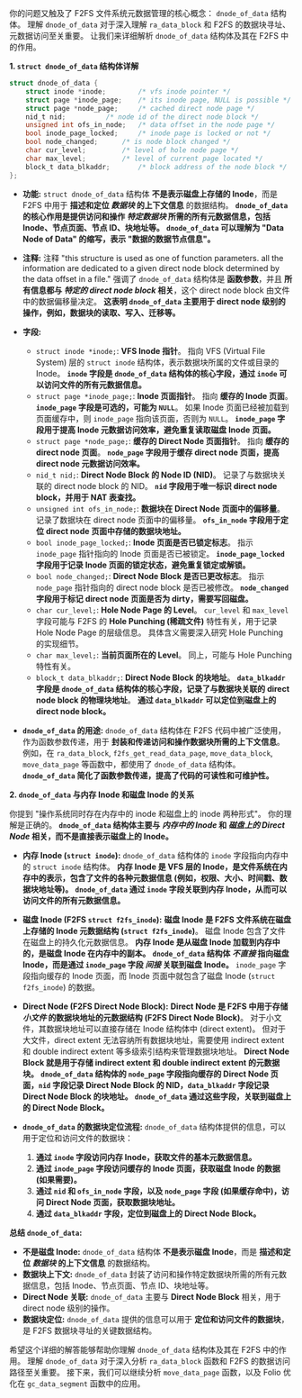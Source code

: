    你的问题又触及了 F2FS 文件系统元数据管理的核心概念： `dnode_of_data` 结构体。 理解 `dnode_of_data` 对于深入理解 `ra_data_block` 和 F2FS 的数据块寻址、元数据访问至关重要。 让我们来详细解析 `dnode_of_data` 结构体及其在 F2FS 中的作用。

**1. `struct dnode_of_data` 结构体详解**

```c
struct dnode_of_data {
	struct inode *inode;		/* vfs inode pointer */
	struct page *inode_page;	/* its inode page, NULL is possible */
	struct page *node_page;		/* cached direct node page */
	nid_t nid;			/* node id of the direct node block */
	unsigned int ofs_in_node;	/* data offset in the node page */
	bool inode_page_locked;		/* inode page is locked or not */
	bool node_changed;		/* is node block changed */
	char cur_level;			/* level of hole node page */
	char max_level;			/* level of current page located */
	block_t	data_blkaddr;		/* block address of the node block */
};
```

*   **功能:** `struct dnode_of_data` 结构体 **不是表示磁盘上存储的 Inode**，而是 F2FS 中用于 **描述和定位 *数据块* 的上下文信息** 的数据结构。  **`dnode_of_data` 的核心作用是提供访问和操作 *特定数据块* 所需的所有元数据信息，包括 Inode、节点页面、节点 ID、块地址等。**  **`dnode_of_data` 可以理解为 "Data Node of Data" 的缩写，表示 "数据的数据节点信息"。**

*   **注释:**  注释 "this structure is used as one of function parameters. all the information are dedicated to a given direct node block determined by the data offset in a file."  强调了 `dnode_of_data` 结构体是 **函数参数**，并且 **所有信息都与 *特定的 direct node block* 相关**，这个 direct node block 由文件中的数据偏移量决定。  **这表明 `dnode_of_data` 主要用于 direct node 级别的操作，例如，数据块的读取、写入、迁移等。**

*   **字段:**
    *   `struct inode *inode;`:  **VFS Inode 指针**。  指向 VFS (Virtual File System) 层的 `struct inode` 结构体，表示数据块所属的文件或目录的 Inode。  **`inode` 字段是 `dnode_of_data` 结构体的核心字段，通过 `inode` 可以访问文件的所有元数据信息。**
    *   `struct page *inode_page;`:  **Inode 页面指针**。  指向 **缓存的 Inode 页面**。  **`inode_page` 字段是可选的，可能为 `NULL`**。  如果 Inode 页面已经被加载到页面缓存中，则 `inode_page` 指向该页面，否则为 `NULL`。  **`inode_page` 字段用于提高 Inode 元数据访问效率，避免重复读取磁盘 Inode 页面。**
    *   `struct page *node_page;`:  **缓存的 Direct Node 页面指针**。  指向 **缓存的 direct node 页面**。  **`node_page` 字段用于缓存 direct node 页面，提高 direct node 元数据访问效率。**
    *   `nid_t nid;`:  **Direct Node Block 的 Node ID (NID)**。  记录了与数据块关联的 direct node block 的 NID。  **`nid` 字段用于唯一标识 direct node block，并用于 NAT 表查找。**
    *   `unsigned int ofs_in_node;`:  **数据块在 Direct Node 页面中的偏移量**。  记录了数据块在 direct node 页面中的偏移量。  **`ofs_in_node` 字段用于定位 direct node 页面中存储的数据块地址。**
    *   `bool inode_page_locked;`:  **Inode 页面是否已锁定标志**。  指示 `inode_page` 指针指向的 Inode 页面是否已被锁定。  **`inode_page_locked` 字段用于记录 Inode 页面的锁定状态，避免重复锁定或解锁。**
    *   `bool node_changed;`:  **Direct Node Block 是否已更改标志**。  指示 `node_page` 指针指向的 direct node block 是否已被修改。  **`node_changed` 字段用于标记 direct node 页面是否为 dirty，需要写回磁盘。**
    *   `char cur_level;`:  **Hole Node Page 的 Level**。  `cur_level` 和 `max_level` 字段可能与 F2FS 的 **Hole Punching (稀疏文件)** 特性有关，用于记录 Hole Node Page 的层级信息。  具体含义需要深入研究 Hole Punching 的实现细节。
    *   `char max_level;`:  **当前页面所在的 Level**。  同上，可能与 Hole Punching 特性有关。
    *   `block_t data_blkaddr;`:  **Direct Node Block 的块地址**。  **`data_blkaddr` 字段是 `dnode_of_data` 结构体的核心字段，记录了与数据块关联的 direct node block 的物理块地址**。  **通过 `data_blkaddr` 可以定位到磁盘上的 direct node block。**

*   **`dnode_of_data` 的用途:**  `dnode_of_data` 结构体在 F2FS 代码中被广泛使用，作为函数参数传递，用于 **封装和传递访问和操作数据块所需的上下文信息**。  例如，在 `ra_data_block`, `f2fs_get_read_data_page`, `move_data_block`, `move_data_page` 等函数中，都使用了 `dnode_of_data` 结构体。  **`dnode_of_data` 简化了函数参数传递，提高了代码的可读性和可维护性。**

**2. `dnode_of_data` 与内存 Inode 和磁盘 Inode 的关系**

你提到 "操作系统同时存在内存中的 inode 和磁盘上的 inode 两种形式"。  你的理解是正确的。  **`dnode_of_data` 结构体主要与 *内存中的 Inode* 和 *磁盘上的 Direct Node* 相关，而不是直接表示磁盘上的 Inode。**

*   **内存 Inode (`struct inode`):**  `dnode_of_data` 结构体的 `inode` 字段指向内存中的 `struct inode` 结构体。  **内存 Inode 是 VFS 层的 Inode，是文件系统在内存中的表示，包含了文件的各种元数据信息 (例如，权限、大小、时间戳、数据块地址等)。**  **`dnode_of_data` 通过 `inode` 字段关联到内存 Inode，从而可以访问文件的所有元数据信息。**

*   **磁盘 Inode (F2FS `struct f2fs_inode`):**  **磁盘 Inode 是 F2FS 文件系统在磁盘上存储的 Inode 元数据结构 (`struct f2fs_inode`)**。  磁盘 Inode 包含了文件在磁盘上的持久化元数据信息。  **内存 Inode 是从磁盘 Inode 加载到内存中的，是磁盘 Inode 在内存中的副本。**  **`dnode_of_data` 结构体 *不直接* 指向磁盘 Inode，而是通过 `inode_page` 字段 *间接* 关联到磁盘 Inode。**  `inode_page` 字段指向缓存的 Inode 页面，而 Inode 页面中就包含了磁盘 Inode (`struct f2fs_inode`) 的数据。

*   **Direct Node (F2FS Direct Node Block):**  **Direct Node 是 F2FS 中用于存储 *小文件* 的数据块地址的元数据结构 (F2FS Direct Node Block)**。  对于小文件，其数据块地址可以直接存储在 Inode 结构体中 (direct extent)。  但对于大文件，direct extent 无法容纳所有数据块地址，需要使用 indirect extent 和 double indirect extent 等多级索引结构来管理数据块地址。  **Direct Node Block 就是用于存储 indirect extent 和 double indirect extent 的元数据块。**  **`dnode_of_data` 结构体的 `node_page` 字段指向缓存的 Direct Node 页面，`nid` 字段记录 Direct Node Block 的 NID，`data_blkaddr` 字段记录 Direct Node Block 的块地址。**  **`dnode_of_data` 通过这些字段，关联到磁盘上的 Direct Node Block。**

*   **`dnode_of_data` 的数据块定位流程:**  `dnode_of_data` 结构体提供的信息，可以用于定位和访问文件的数据块：
    1.  **通过 `inode` 字段访问内存 Inode，获取文件的基本元数据信息。**
    2.  **通过 `inode_page` 字段访问缓存的 Inode 页面，获取磁盘 Inode 的数据 (如果需要)。**
    3.  **通过 `nid` 和 `ofs_in_node` 字段，以及 `node_page` 字段 (如果缓存命中)，访问 Direct Node 页面，获取数据块地址。**
    4.  **通过 `data_blkaddr` 字段，定位到磁盘上的 Direct Node Block。**

**总结 `dnode_of_data`:**

*   **不是磁盘 Inode:**  `dnode_of_data` 结构体 **不是表示磁盘 Inode**，而是 **描述和定位 *数据块* 的上下文信息** 的数据结构。
*   **数据块上下文:**  `dnode_of_data` 封装了访问和操作特定数据块所需的所有元数据信息，包括 Inode、节点页面、节点 ID、块地址等。
*   **Direct Node 关联:**  `dnode_of_data` 主要与 **Direct Node Block** 相关，用于 direct node 级别的操作。
*   **数据块定位:**  `dnode_of_data` 提供的信息可以用于 **定位和访问文件的数据块**，是 F2FS 数据块寻址的关键数据结构。

希望这个详细的解答能够帮助你理解 `dnode_of_data` 结构体及其在 F2FS 中的作用。  理解 `dnode_of_data` 对于深入分析 `ra_data_block` 函数和 F2FS 的数据访问路径至关重要。  接下来，我们可以继续分析 `move_data_page` 函数，以及 Folio 优化在 `gc_data_segment` 函数中的应用。



